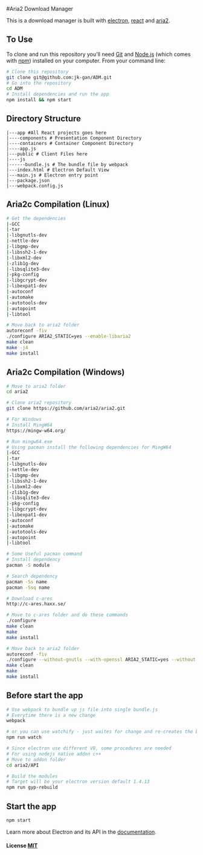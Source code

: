 #Aria2 Download Manager

This is a download manager is built with [electron](http://electron.atom.io), [react](https://facebook.github.io/react/) and [aria2](https://aria2.github.io).

## To Use

To clone and run this repository you'll need [Git](https://git-scm.com) and [Node.js](https://nodejs.org/en/download/) (which comes with [npm](http://npmjs.com)) installed on your computer. From your command line:

```bash
# Clone this repository
git clone git@github.com:jk-gan/ADM.git
# Go into the repository
cd ADM
# Install dependencies and run the app
npm install && npm start
```

## Directory Structure
```
|---app #All React projects goes here
|----components # Presentation Component Directory
|----containers # Container Component Directory
|----app.js
|---public # Client Files here
|----js
|------bundle.js # The bundle file by webpack
|---index.html # Electron Default View
|---main.js # Electron entry point
|---package.json
|---webpack.config.js
```
## Aria2c Compilation (Linux)
```bash
# Get the dependencies
|-GCC
|-tar
|-libgnutls-dev
|-nettle-dev
|-libgmp-dev
|-libssh2-1-dev
|-libxml2-dev
|-zlib1g-dev
|-libsqlite3-dev
|-pkg-config
|-libgcrypt-dev
|-libexpat1-dev
|-autoconf
|-automake
|-autotools-dev
|-autopoint
|-libtool

# Move back to aria2 folder
autoreconf -fiv
./configure ARIA2_STATIC=yes --enable-libaria2
make clean
make -j4
make install
```

## Aria2c Compilation (Windows)
```bash
# Move to aria2 folder
cd aria2

# Clone aria2 repository
git clone https://github.com/aria2/aria2.git

# For Windows
# Install MingW64
https://mingw-w64.org/

# Run mingw64.exe
# Using pacman install the following dependencies for MingW64
|-GCC
|-tar
|-libgnutls-dev
|-nettle-dev
|-libgmp-dev
|-libssh2-1-dev
|-libxml2-dev
|-zlib1g-dev
|-libsqlite3-dev
|-pkg-config
|-libgcrypt-dev
|-libexpat1-dev
|-autoconf
|-automake
|-autotools-dev
|-autopoint
|-libtool

# Some Useful pacman command
# Install dependency
pacman -S module

# Search dependency
pacman -Ss name
pacman -Ssq name

# Download c-ares
http://c-ares.haxx.se/

# Move to c-ares folder and do these commands
./configure
make clean
make
make install

# Move back to aria2 folder
autoreconf -fiv
./configure --without-gnutls --with-openssl ARIA2_STATIC=yes --without-libxml2 LIBS="-liconv"
make clean
make
make install
```

## Before start the app
```bash
# Use webpack to bundle up js file into single bundle.js
# Everytime there is a new change
webpack

# or you can use watchify - just waites for change and re-creates the bundle
npm run watch

# Since electron use different V8, some procedures are needed
# For using nodejs native addon c++
# Move to addon folder
cd aria2/API

# Build the modules
# Target will be your electron version default 1.4.13
npm run gyp-rebuild
```

## Start the app
```bash
npm start
```

Learn more about Electron and its API in the [documentation](http://electron.atom.io/docs/latest).

#### License [MIT](LICENSE.md)

